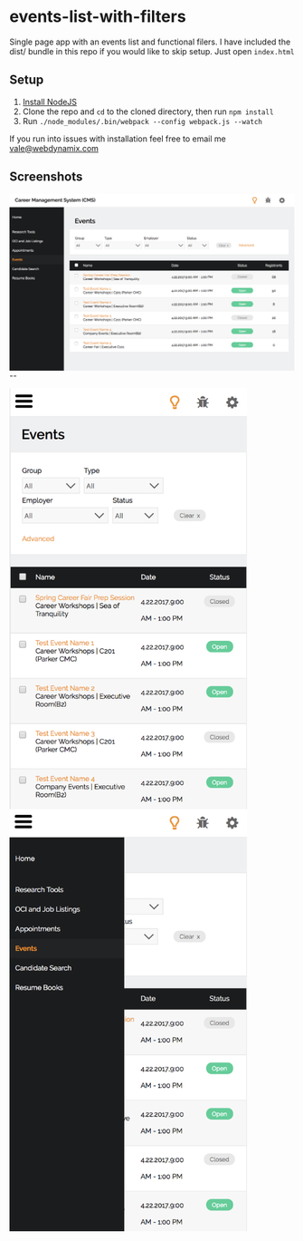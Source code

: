 # events-list-with-filters

Single page app with an events list and functional filers.
I have included the dist/ bundle in this repo if you would like to skip setup. Just open `index.html`

## Setup
1. [Install NodeJS](https://nodejs.org/en/)
3. Clone the repo and `cd` to the cloned directory, then run `npm install`
4. Run `./node_modules/.bin/webpack --config webpack.js --watch`

If you run into issues with installation feel free to email me vale@webdynamix.com

## Screenshots
<img src="/assets/screenshots/1.png" align="left" />

--

<img src="/assets/screenshots/2.png" width="420" align="left" />
<img src="/assets/screenshots/3.png" width="420" align="left" />
